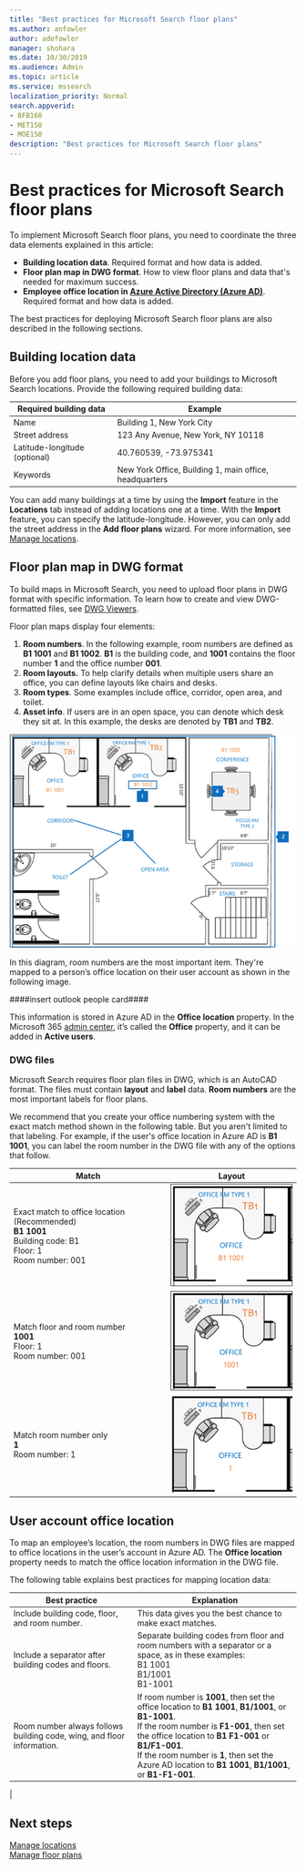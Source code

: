 ```yaml
---
title: "Best practices for Microsoft Search floor plans"
ms.author: anfowler
author: adefowler
manager: shohara
ms.date: 10/30/2019
ms.audience: Admin
ms.topic: article
ms.service: mssearch
localization_priority: Normal
search.appverid:
- BFB160
- MET150
- MOE150
description: "Best practices for Microsoft Search floor plans"
---
```

# Best practices for Microsoft Search floor plans

To implement Microsoft Search floor plans, you need to coordinate the three data elements explained in this article:
- **Building location data**. Required format and how data is added.
- **Floor plan map in DWG format**. How to view floor plans and data that's needed for maximum success.
- **Employee office location in [Azure Active Directory (Azure AD)](https://azure.microsoft.com/en-us/services/active-directory/)**. Required format and how data is added.

The best practices for deploying Microsoft Search floor plans are also described in the following sections.

## Building location data
Before you add floor plans, you need to add your buildings to Microsoft Search locations. Provide the following required building data:

|Required building data  |Example  |
|---------|---------|
|Name     |    Building 1, New York City     |
|Street address     |     123 Any Avenue, New York, NY 10118  |
|Latitude-longitude  (optional)   |    40.760539, -73.975341      |
|Keywords     |    New York Office, Building 1, main office, headquarters     |

You can add many buildings at a time by using the **Import** feature in the **Locations** tab instead of adding locations one at a time. With the **Import** feature, you can specify the latitude-longitude. However, you can only add the street address in the **Add floor plans** wizard. For more information, see [Manage locations](manage-locations.md).

## Floor plan map in DWG format
To build maps in Microsoft Search, you need to upload floor plans in DWG format with specific information. To learn how to create and view DWG-formatted files, see [DWG Viewers](https://www.autodesk.in/products/dwg). 

Floor plan maps display four elements:
1. **Room numbers**. In the following example, room numbers are defined as **B1 1001** and **B1 1002**. **B1** is the building code, and **1001** contains the floor number **1** and the office number **001**.
1. **Room layouts.** To help clarify details when multiple users share an office, you can define layouts like chairs and desks.
1. **Room types**. Some examples include office, corridor, open area, and toilet.
1. **Asset info**. If users are in an open space, you can denote which desk they sit at. In this example, the desks are denoted by **TB1** and **TB2**.

![Simple office map showing how to label room numbers, assets, and room types](media/Floorplans-LayoutwithCallouts.png)

In this diagram, room numbers are the most important item. They're mapped to a person’s office location on their user account as shown in the following image.

####insert outlook people card####

This information is stored in Azure AD in the **Office location** property. In the Microsoft 365 [admin center](https://admin.microsoft.com), it’s called the **Office** property, and it can be added in **Active users**.

### DWG files
Microsoft Search requires floor plan files in DWG, which is an AutoCAD format. The files must contain **layout** and **label** data. **Room numbers** are the most important labels for floor plans. 

We recommend that you create your office numbering system with the exact match method shown in the following table. But you aren't limited to that labeling. For example, if the user's office location in Azure AD is **B1 1001**, you can label the room number in the DWG file with any of the options that follow.


|Match  |Layout  |
|---------|---------|
|Exact match to office location (Recommended) <br> **B1 1001** <br> Building code: B1<br>Floor: 1 <br>Room number: 001    |    ![Single office floor plan with the office number "B1 1001".](media/floorplans-layoutexactmatch.png)     |
|Match floor and room number <br> **1001**<br>Floor: 1 <br>Room number: 001    |   ![floorplans-layoutfloorroom.png](media/floorplans-layoutfloorroom.png)   |
|Match room number only <br> **1**<br>Room number: 1        |    ![floorplans-layoutroomonly.png](media/floorplans-layoutroomonly.png)     |

## User account office location
To map an employee’s location, the room numbers in DWG files are mapped to office locations in the user’s account in Azure AD. The **Office location** property needs to match the office location information in the DWG file.

The following table explains best practices for mapping location data:


|Best practice  |Explanation |
|---------|---------|
|Include building code, floor, and room number.     |   This data gives you the best chance to make exact matches.     |
|Include a separator after building codes and floors.     |  Separate building codes from floor and room numbers with a separator or a space, as in these examples:<br> B1 1001<br> B1/1001 <br> B1-1001   |
|Room number always follows building code, wing, and floor information.     |  If room number is **1001**, then set the office location to **B1 1001**, **B1/1001**, or **B1-1001**. <br> If the room number is **F1-001**, then set the office location to **B1 F1-001** or **B1/F1-001**. <br> If the room number is **1**, then set the Azure AD location to **B1 1001**, **B1/1001**, or **B1-F1-001**.       |
|

## Next steps
[Manage locations](manage-locations.md)<br>
[Manage floor plans](manage-floorplans.md)